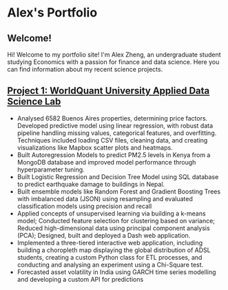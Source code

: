 # Alex's Portfolio

## Welcome!

Hi! Welcome to my portfolio site! I'm Alex Zheng, an undergraduate student studying Economics with a passion for finance and data science. Here you can find information about my recent science projects.


## [Project 1: WorldQuant University Applied Data Science Lab](https://www.kaggle.com/work/collections/14331416)
- Analysed 6582 Buenos Aires properties, determining price factors. Developed predictive model using linear regression, with robust data pipeline handling missing values, categorical features, and overfitting. Techniques included loading CSV files, cleaning data, and creating visualizations like Mapbox scatter plots and heatmaps.
- Built Autoregression Models to predict PM2.5 levels in Kenya from a MongoDB database and improved model performance through hyperparameter tuning.
- Built Logistic Regression and Decision Tree Model using SQL database to predict earthquake damage to buildings in Nepal.
- Built ensemble models like Random Forest and Gradient Boosting Trees with imbalanced data (JSON) using resampling and evaluated classification models using precision and recall
- Applied concepts of unsupervised learning via building a k-means model; Conducted feature selection for clustering based on variance; Reduced high-dimensional data using principal component analysis (PCA); Designed, built and deployed a Dash web application.
- Implemented a three-tiered interactive web application, including building a choropleth map displaying the global distribution of ADSL students, creating a custom Python class for ETL processes, and conducting and analysing an experiment using a Chi-Square test.
- Forecasted asset volatility in India using GARCH time series modelling and developing a custom API for predictions

